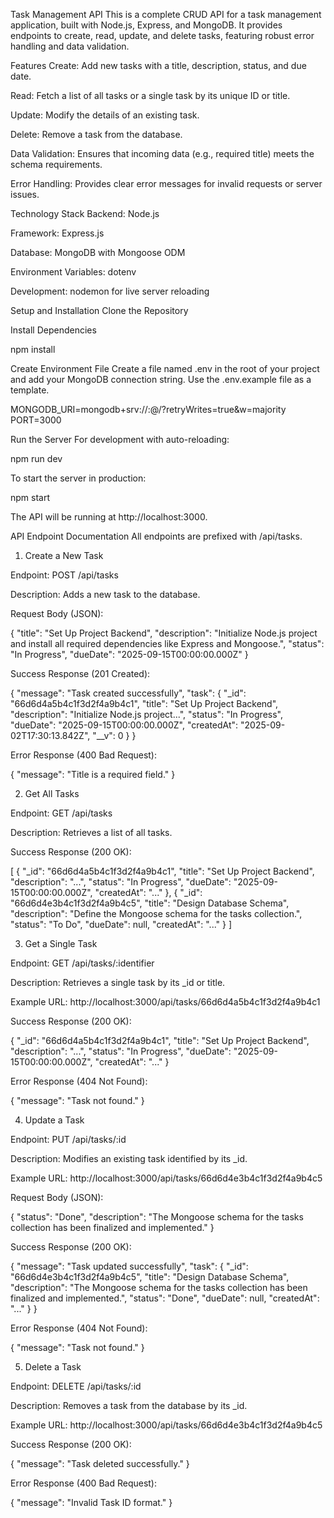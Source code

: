 Task Management API
This is a complete CRUD API for a task management application, built with Node.js, Express, and MongoDB. It provides endpoints to create, read, update, and delete tasks, featuring robust error handling and data validation.

Features
Create: Add new tasks with a title, description, status, and due date.

Read: Fetch a list of all tasks or a single task by its unique ID or title.

Update: Modify the details of an existing task.

Delete: Remove a task from the database.

Data Validation: Ensures that incoming data (e.g., required title) meets the schema requirements.

Error Handling: Provides clear error messages for invalid requests or server issues.

Technology Stack
Backend: Node.js

Framework: Express.js

Database: MongoDB with Mongoose ODM

Environment Variables: dotenv

Development: nodemon for live server reloading

Setup and Installation
Clone the Repository

Install Dependencies

npm install

Create Environment File
Create a file named .env in the root of your project and add your MongoDB connection string. Use the .env.example file as a template.

MONGODB_URI=mongodb+srv://<user>:<password>@<cluster-url>/<database-name>?retryWrites=true&w=majority
PORT=3000

Run the Server
For development with auto-reloading:

npm run dev

To start the server in production:

npm start

The API will be running at http://localhost:3000.

API Endpoint Documentation
All endpoints are prefixed with /api/tasks.

1. Create a New Task

Endpoint: POST /api/tasks

Description: Adds a new task to the database.

Request Body (JSON):

{
  "title": "Set Up Project Backend",
  "description": "Initialize Node.js project and install all required dependencies like Express and Mongoose.",
  "status": "In Progress",
  "dueDate": "2025-09-15T00:00:00.000Z"
}

Success Response (201 Created):

{
  "message": "Task created successfully",
  "task": {
    "_id": "66d6d4a5b4c1f3d2f4a9b4c1",
    "title": "Set Up Project Backend",
    "description": "Initialize Node.js project...",
    "status": "In Progress",
    "dueDate": "2025-09-15T00:00:00.000Z",
    "createdAt": "2025-09-02T17:30:13.842Z",
    "__v": 0
  }
}

Error Response (400 Bad Request):

{
  "message": "Title is a required field."
}

2. Get All Tasks

Endpoint: GET /api/tasks

Description: Retrieves a list of all tasks.

Success Response (200 OK):

[
  {
    "_id": "66d6d4a5b4c1f3d2f4a9b4c1",
    "title": "Set Up Project Backend",
    "description": "...",
    "status": "In Progress",
    "dueDate": "2025-09-15T00:00:00.000Z",
    "createdAt": "..."
  },
  {
    "_id": "66d6d4e3b4c1f3d2f4a9b4c5",
    "title": "Design Database Schema",
    "description": "Define the Mongoose schema for the tasks collection.",
    "status": "To Do",
    "dueDate": null,
    "createdAt": "..."
  }
]

3. Get a Single Task

Endpoint: GET /api/tasks/:identifier

Description: Retrieves a single task by its _id or title.

Example URL: http://localhost:3000/api/tasks/66d6d4a5b4c1f3d2f4a9b4c1

Success Response (200 OK):

{
  "_id": "66d6d4a5b4c1f3d2f4a9b4c1",
  "title": "Set Up Project Backend",
  "description": "...",
  "status": "In Progress",
  "dueDate": "2025-09-15T00:00:00.000Z",
  "createdAt": "..."
}

Error Response (404 Not Found):

{
  "message": "Task not found."
}

4. Update a Task

Endpoint: PUT /api/tasks/:id

Description: Modifies an existing task identified by its _id.

Example URL: http://localhost:3000/api/tasks/66d6d4e3b4c1f3d2f4a9b4c5

Request Body (JSON):

{
  "status": "Done",
  "description": "The Mongoose schema for the tasks collection has been finalized and implemented."
}

Success Response (200 OK):

{
  "message": "Task updated successfully",
  "task": {
    "_id": "66d6d4e3b4c1f3d2f4a9b4c5",
    "title": "Design Database Schema",
    "description": "The Mongoose schema for the tasks collection has been finalized and implemented.",
    "status": "Done",
    "dueDate": null,
    "createdAt": "..."
  }
}

Error Response (404 Not Found):

{
  "message": "Task not found."
}

5. Delete a Task

Endpoint: DELETE /api/tasks/:id

Description: Removes a task from the database by its _id.

Example URL: http://localhost:3000/api/tasks/66d6d4e3b4c1f3d2f4a9b4c5

Success Response (200 OK):

{
  "message": "Task deleted successfully."
}

Error Response (400 Bad Request):

{
  "message": "Invalid Task ID format."
}

